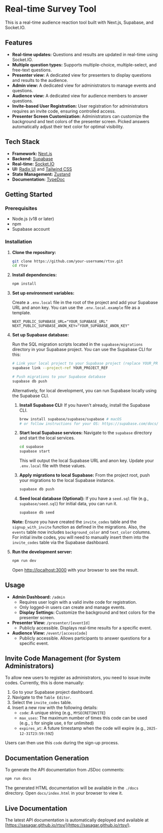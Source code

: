 # Real-time Survey Tool

This is a real-time audience reaction tool built with Next.js, Supabase, and Socket.IO.

## Features

- **Real-time updates:** Questions and results are updated in real-time using Socket.IO.
- **Multiple question types:** Supports multiple-choice, multiple-select, and free-text questions.
- **Presenter view:** A dedicated view for presenters to display questions and results to the audience.
- **Admin view:** A dedicated view for administrators to manage events and questions.
- **Audience view:** A dedicated view for audience members to answer questions.
- **Invite-based User Registration:** User registration for administrators requires an invite code, ensuring controlled access.
- **Presenter Screen Customization:** Administrators can customize the background and text colors of the presenter screen. Picked answers automatically adjust their text color for optimal visibility.

## Tech Stack

- **Framework:** [Next.js](https://nextjs.org/)
- **Backend:** [Supabase](https://supabase.io/)
- **Real-time:** [Socket.IO](https://socket.io/)
- **UI:** [Radix UI](https://www.radix-ui.com/) and [Tailwind CSS](https://tailwindcss.com/)
- **State Management:** [Zustand](https://zustand-demo.pmnd.rs/)
- **Documentation:** [TypeDoc](https://typedoc.org/)

## Getting Started

### Prerequisites

- Node.js (v18 or later)
- npm
- Supabase account

### Installation

1. **Clone the repository:**

   ```bash
   git clone https://github.com/your-username/rtsv.git
   cd rtsv
   ```

2. **Install dependencies:**

   ```bash
   npm install
   ```

3. **Set up environment variables:**

   Create a `.env.local` file in the root of the project and add your Supabase URL and anon key. You can use the `.env.local.example` file as a template.

   ```
   NEXT_PUBLIC_SUPABASE_URL="YOUR_SUPABASE_URL"
   NEXT_PUBLIC_SUPABASE_ANON_KEY="YOUR_SUPABASE_ANON_KEY"
   ```

4. **Set up Supabase database:**

   Run the SQL migration scripts located in the `supabase/migrations` directory in your Supabase project. You can use the Supabase CLI for this:

   ```bash
   # Link your local project to your Supabase project (replace YOUR_PROJECT_REF)
   supabase link --project-ref YOUR_PROJECT_REF

   # Push migrations to your Supabase database
   supabase db push
   ```

   Alternatively, for local development, you can run Supabase locally using the Supabase CLI.

   1.  **Install Supabase CLI:**
       If you haven't already, install the Supabase CLI.
       ```bash
       brew install supabase/supabase/supabase # macOS
       # or follow instructions for your OS: https://supabase.com/docs/guides/cli/getting-started#install-the-cli
       ```

   2.  **Start local Supabase services:**
       Navigate to the `supabase` directory and start the local services.
       ```bash
       cd supabase
       supabase start
       ```
       This will output the local Supabase URL and anon key. Update your `.env.local` file with these values.

   3.  **Apply migrations to local Supabase:**
       From the project root, push your migrations to the local Supabase instance.
       ```bash
       supabase db push
       ```

   4.  **Seed local database (Optional):**
       If you have a `seed.sql` file (e.g., `supabase/seed.sql`) for initial data, you can run it.
       ```bash
       supabase db seed
       ```

   **Note:** Ensure you have created the `invite_codes` table and the `signup_with_invite` function as defined in the migrations. Also, the `events` table now includes `background_color` and `text_color` columns. For initial invite codes, you will need to manually insert them into the `invite_codes` table via the Supabase dashboard.

5. **Run the development server:**

   ```bash
   npm run dev
   ```

   Open [http://localhost:3000](http://localhost:3000) with your browser to see the result.

## Usage

- **Admin Dashboard:** `/admin`
  - Requires user login with a valid invite code for registration.
  - Only logged-in users can create and manage events.
  - **Display Settings:** Customize the background and text colors for the presenter screen.
- **Presenter View:** `/presenter/[eventId]`
  - Publicly accessible. Displays real-time results for a specific event.
- **Audience View:** `/event/[accessCode]`
  - Publicly accessible. Allows participants to answer questions for a specific event.

## Invite Code Management (for System Administrators)

To allow new users to register as administrators, you need to issue invite codes. Currently, this is done manually:

1.  Go to your Supabase project dashboard.
2.  Navigate to the `Table Editor`.
3.  Select the `invite_codes` table.
4.  Insert a new row with the following details:
    - `code`: A unique string (e.g., `MYSECRETINVITE`)
    - `max_uses`: The maximum number of times this code can be used (e.g., `1` for single use, `0` for unlimited)
    - `expires_at`: A future timestamp when the code will expire (e.g., `2025-12-31T23:59:59Z`)

Users can then use this `code` during the sign-up process.

## Documentation Generation

To generate the API documentation from JSDoc comments:

```bash
npm run docs
```

The generated HTML documentation will be available in the `./docs` directory. Open `docs/index.html` in your browser to view it.

## Live Documentation

The latest API documentation is automatically deployed and available at [https://sasagar.github.io/rtsv/](https://sasagar.github.io/rtsv/).
